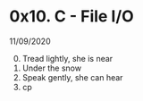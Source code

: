 # 0x10. C - File I/O

11/09/2020

0. Tread lightly, she is near 
1. Under the snow
2. Speak gently, she can hear 
3. cp 


